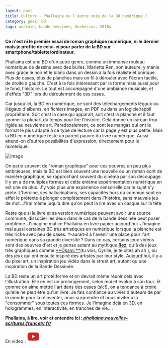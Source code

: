 ```yaml
---
layout: post
title: Culture - Phallaina ou l'autre voie de la BD numérique ?
category: geek, bd
tags: android, bande dessinée, Geekeries, 2010s
---
```

**Ce n'est ni le premier essai de roman graphique numérique, ni le dernier mais je profite de celui-ci pour parler de la BD sur smartphone/tablette/ordinateur.**

Phallaina est une BD d'un autre genre, comme un immense rouleau numérique de dessins avec des bulles. <span class="st">Marietta Ren, son auteure, y manie avec grace le noir et le blanc dans un dessin à la fois réaliste et onirique. Plus de cases, plus de planches mais un fil à dérouler avec l'écran tactile, de droite à gauche. C'est à la fois intéressant par la forme mais aussi pour le fond, l'histoire. Le tout est accompagné d'une ambiance musicale, et d'effets "3D" lors du déroulement de ces cases.

Car jusqu'ici, la BD en numérique, ce sont des téléchargements légaux ou illégaux d'albums, en fichiers images, en PDF ou dans un logiciel/appli propriétaire. Soit c'est la case qui apparaît, soit c'est la planche et il faut zoomer la plupart du temps pour lire l'histoire. Cela donne un carcan trop rigide au neuvième art. Paradoxalement, ce sont les mangas qui ont le format le plus adapté à ce type de lecture car la page y est plus petite. Mais la BD en numérique reste un parent pauvre du livre numérique. Aussi attend-on d'autres possibilités d'expression, directement pour le numérique.

![image](https://filedn.eu/llqi9IBxlYouGRXYG2xlROb/img/2016/phallaina.jpg)

On parle souvent de "roman graphique" pour ces oeuvres un peu plus ambitieuses, mais la BD est bien souvent une nouvelle ou un roman écrit de manière graphique, se rapprochant souvent du cinéma par son découpage. Il y en a de multiples formes et cette enième expérimentation numérique en est une de plus. J'y vois plus une expérience sensorielle car le sujet s'y prète. L'héroine, ses hallucinations, ses capacités hors du commun sont en effet le prétexte à plonger complètement dans l'histoire, sans mauvais jeu de mot. J'irai même juqu'à dire qu'on peut la lire avec un casque sur la tête.

Reste que si le livre et sa version numérique peuvent avoir une source commune, dissocier les deux dans le cas de la bande dessinée peut poser problème. J'imagine mal ce Phallaina en livre papier aujourd'hui. J'imagine mal aussi certaines BD très artistiques en numérique lorsque la planche est très riche avec peu de cases. Y-aurait-il à l'avenir une place pour l'art numérique dans sa grande diversité ? Dans ce cas, certains jeux vidéos sont des oeuvres d'art et je pense autant au mythique **<a href="https://fr.wikipedia.org/wiki/Rez">Rez</a>**, qu'à des jeux très graphiques comme <a href="http://cyrille-borne.com/article2262/okami-ou-la-poutre-lassie-chien-fidele">**Okami **</a>(tu vois, Cyrille, je te cites ah ah ), ou des jeux qui ont ensuite inspiré des artistes par leur style. Aujourd'hui, il y a du pixel art, un inspiration jeu vidéo dans le street art, autant qu'une inspiration de la Bande Dessinée.

La BD reste un art protéiforme et on devrait même réunir cela avec l'illustration. Elle en est un prolongement, selon moi et évolue à son tour. Et comme on aime mettre l'art dans des cases (sic!), on a tendance à croire qu'elle ne peut être qu'un livre. Je fais confiance au vivier d'auteurs de par le monde pour la réinventer, nous surprendre et nous inviter à la "consommer" sous toutes ces formes. Je l'imagine déjà en 3D, en hologrammes, en interactivité, en tranches de vie....

**Phallaina, à lire, voir et entendre ici : <a href="http://phallaina.nouvelles-ecritures.francetv.fr/"><cite class="_Rm">phallaina.nouvelles-ecritures.francetv.fr/</cite></a>**

En video : [![video](/images/youtube.png)](https://www.youtube.com/watch?v=GIqQIpmhJGQ)
